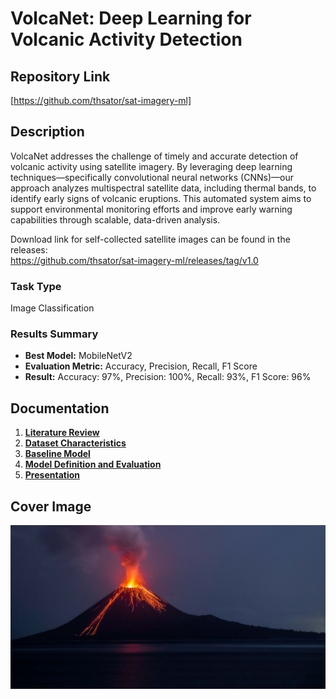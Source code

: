 # VolcaNet: Deep Learning for Volcanic Activity Detection

## Repository Link

[https://github.com/thsator/sat-imagery-ml]

## Description

VolcaNet addresses the challenge of timely and accurate detection of volcanic activity using satellite imagery. By leveraging deep learning techniques—specifically convolutional neural networks (CNNs)—our approach analyzes multispectral satellite data, including thermal bands, to identify early signs of volcanic eruptions. This automated system aims to support environmental monitoring efforts and improve early warning capabilities through scalable, data-driven analysis.

Download link for self-collected satellite images can be found in the releases:  
https://github.com/thsator/sat-imagery-ml/releases/tag/v1.0

### Task Type

Image Classification

### Results Summary

- **Best Model:** MobileNetV2
- **Evaluation Metric:** Accuracy, Precision, Recall, F1 Score
- **Result:** Accuracy: 97%, Precision: 100%, Recall: 93%, F1 Score: 96%

## Documentation

1. **[Literature Review](0_LiteratureReview/README.md)**
2. **[Dataset Characteristics](1_DatasetCharacteristics/preprocess_eruption_dates.ipynb)**
3. **[Baseline Model](2_BaselineModel/baseine_model_mobilenetv2.ipynb)**
4. **[Model Definition and Evaluation](3_Model/model_definition_evaluation.ipynb)** 
5. **[Presentation](4_Presentation/README.md)**

## Cover Image

![Project Cover Image](CoverImage/mt_ruang.jpg)
